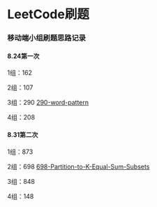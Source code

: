 # LeetCode刷题

### 移动端小组刷题思路记录

#### 8.24第一次

1组：162

2组：107

3组：290 [290-word-pattern](details/290-word-pattern.md)

4组：208

#### 8.31第二次

1组：873

2组：698 [698-Partition-to-K-Equal-Sum-Subsets](details/698-Partition-to-K-Equal-Sum-Subsets.md)

3组：848

4组：148
